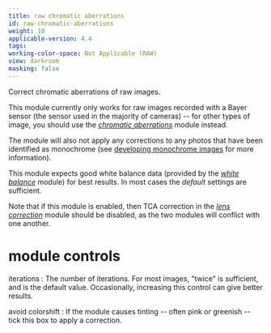 ```yaml
---
title: raw chromatic aberrations
id: raw-chromatic-aberrations
weight: 10
applicable-version: 4.4
tags:
working-color-space: Not Applicable (RAW)
view: darkroom
masking: false
---
```


Correct chromatic aberrations of raw images.

This module currently only works for raw images recorded with a Bayer sensor (the sensor used in the majority of cameras) -- for other types of image, you should use the [_chromatic aberrations_](./chromatic-aberrations.md) module instead.

The module will also not apply any corrections to any photos that have been identified as monochrome (see [developing monochrome images](../../guides-tutorials/monochrome.md) for more information).

This module expects good white balance data (provided by the [_white balance_](./white-balance.md) module) for best results. In most cases the _default_ settings are sufficient.

Note that if this module is enabled, then TCA correction in the [_lens correction_](./lens-correction.md) module should be disabled, as the two modules will conflict with one another.

# module controls

iterations
: The number of iterations. For most images, "twice" is sufficient, and is the default value. Occasionally, increasing this control can give better results.

avoid colorshift
: If the module causes tinting -- often pink or greenish -- tick this box to apply a correction.
